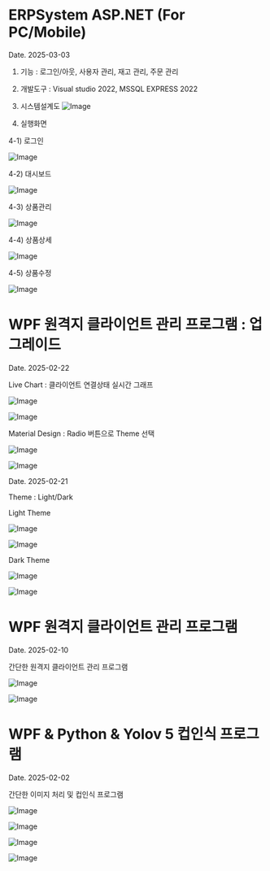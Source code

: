 # ERPSystem ASP.NET (For PC/Mobile)

Date. 2025-03-03

1) 기능 : 로그인/아웃, 사용자 관리, 재고 관리, 주문 관리
2) 개발도구 : Visual studio 2022, MSSQL EXPRESS 2022
3) 시스템설계도
![Image](https://github.com/user-attachments/assets/fabc545a-10b0-4140-8eb0-a16b7b753fad)

4) 실행화면
   
4-1) 로그인

![Image](https://github.com/user-attachments/assets/0ca1a03a-7a42-48cf-80ab-9d50d1c0693d)

4-2) 대시보드

![Image](https://github.com/user-attachments/assets/c43a76bd-33b8-4a42-b166-577007e0eaf6)

4-3) 상품관리

![Image](https://github.com/user-attachments/assets/6abb4f2d-4466-4bcf-b074-7e47e6a5fd28)

4-4) 상품상세

![Image](https://github.com/user-attachments/assets/3ce0cd37-ee9f-4ea2-aecc-6ab5dd9938aa)

4-5) 상품수정

![Image](https://github.com/user-attachments/assets/1e6e08e5-a82c-462d-8b87-5cf78b7e9b61)

# WPF 원격지 클라이언트 관리 프로그램 : 업그레이드 
Date. 2025-02-22

Live Chart : 클라이언트 연결상태 실시간 그래프

![Image](https://github.com/user-attachments/assets/dd3cdeaa-2b25-4aa3-a22c-c96b0ca06778)

![Image](https://github.com/user-attachments/assets/3981930c-5a36-4f70-bf99-76c187990677)

Material Design : Radio 버튼으로 Theme 선택 

![Image](https://github.com/user-attachments/assets/40d3bd99-24f7-4232-a659-bda54cf1346c)

![Image](https://github.com/user-attachments/assets/6f08be74-d283-452d-a3f2-37a0c9f6fc15)

Date. 2025-02-21

Theme : Light/Dark

Light Theme

![Image](https://github.com/user-attachments/assets/d50b5baa-06a8-4d46-8b7a-4f566aba7edc)

![Image](https://github.com/user-attachments/assets/4f3c35f2-1a2d-41be-8cae-22578a319141)

Dark Theme

![Image](https://github.com/user-attachments/assets/f07ed740-e86a-4706-aac0-125c86d35001)

![Image](https://github.com/user-attachments/assets/f4b78529-80e9-4e82-9055-a388768e0f2c)

# WPF 원격지 클라이언트 관리 프로그램
Date. 2025-02-10

간단한 원격지 클라이언트 관리 프로그램

![Image](https://github.com/user-attachments/assets/08be3b6b-61bc-4957-bf7d-5e3a315023db)

![Image](https://github.com/user-attachments/assets/1fd76d08-e129-41c6-b08d-a89038645427)

# WPF & Python & Yolov 5 컵인식 프로그램
Date. 2025-02-02

간단한 이미지 처리 및 컵인식 프로그램

![Image](https://github.com/user-attachments/assets/cbda6002-e48c-4199-bd0c-b5a337ff9bf9)

![Image](https://github.com/user-attachments/assets/12a3c6d0-4b0f-4b87-a6c1-7e3996e1acdf)

![Image](https://github.com/user-attachments/assets/add47a4b-971b-42e4-97ca-219456f8e90d)

![Image](https://github.com/user-attachments/assets/70e76a13-78ec-47ef-9502-e231353ee1f5)


